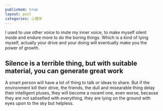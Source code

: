 ```yaml
---
published: true
layout: post
categories: 心理学
---
```


I used to use other voice to mute my inner voice, to make myself silent inside and endure more to do the boring things. Which is a kind of lying myself, actually your drive and your doing will eventually make you the power of growth.

## Silence is a terrible thing, but with suitable material, you can generate great work

A smart person will have a lot of thing to talk or ideas to share. But if the environment kill their drive, the friends, the dull and misearable thing delay their intelligent pluses, they will become a noraml one, even worse, because they are not satisefied with everything, they are lying on the ground with eyes upon to the sky but helpless.
